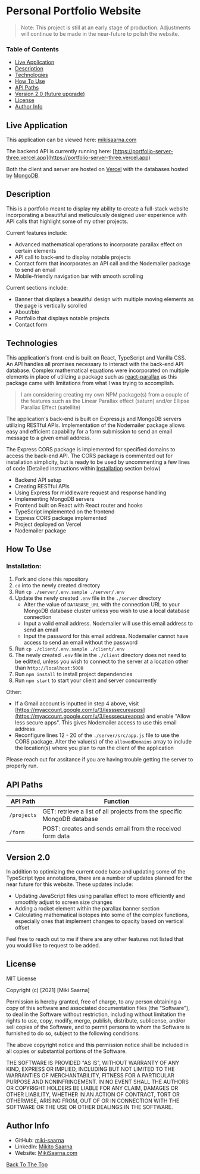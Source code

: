 # Personal Portfolio Website

> Note: This project is still at an early stage of production. Adjustments will continue to be made in the near-future to polish the website.

### Table of Contents

- [Live Application](#live-application)
- [Description](#description)
- [Technologies](#technologies)
- [How To Use](#how-to-use)
- [API Paths](#api-paths)
- [Version 2.0 (future upgrade)](#version-20)
- [License](#license)
- [Author Info](#author-info)

## Live Application

This application can be viewed here: [mikisaarna.com](http://mikisaarna.com)

The backend API is currently running here: [https://portfolio-server-three.vercel.app](https://portfolio-server-three.vercel.app)

Both the client and server are hosted on [Vercel](https://vercel.com/) with the databases hosted by [MongoDB](https://www.mongodb.com).

## Description

This is a portfolio meant to display my ability to create a full-stack website incorporating a beautiful and meticulously designed user experience with API calls that highlight some of my other projects.

Current features include:

- Advanced mathematical operations to incorporate parallax effect on certain elements
- API call to back-end to display notable projects
- Contact form that incorporates an API call and the Nodemailer package to send an email
- Mobile-friendly navigation bar with smooth scrolling

Current sections include:

- Banner that displays a beautiful design with multiple moving elements as the page is vertically scrolled
- About/bio
- Portfolio that displays notable projects
- Contact form

## Technologies

This application's front-end is built on React, TypeScript and Vanilla CSS. An API handles all promises necessary to interact with the back-end API database. Complex mathematical equations were incorporated on multiple elements in place of utilizing a package such as [react-parallax](https://www.npmjs.com/package/react-parallax) as this package came with limitations from what I was trying to accomplish.

> I am considering creating my own NPM package(s) from a couple of the features such as the Linear Parallax effect (saturn) and/or Ellipse Parallax Effect (satellite)

The application's back-end is built on Express.js and MongoDB servers utilizing RESTful APIs. Implementation of the Nodemailer package allows easy and efficient capability for a form submission to send an email message to a given email address.

The Express CORS package is implemented for specified domains to access the back-end API. The CORS package is commented out for installation simplicity, but is ready to be used by uncommenting a few lines of code (Detailed instructions within [Installation](#installation) section below)

- Backend API setup
- Creating RESTful APIs
- Using Express for middleware request and response handling
- Implementing MongoDB servers
- Frontend built on React with React router and hooks
- TypeScript implemented on the frontend
- Express CORS package implemented
- Project deployed on Vercel
- Nodemailer package 

## How To Use

### Installation:

1. Fork and clone this repository
2. `cd` into the newly created directory
3. Run `cp ./server/.env.sample ./server/.env`
4. Update the newly created `.env` file in the `./server` directory
    - Alter the value of `DATABASE_URL` with the connection URL to your MongoDB database cluster unless you wish to use a local database connection
    - Input a valid email address. Nodemailer will use this email address to send an email
    - Input the password for this email address. Nodemailer cannot have access to send an email without the password
5. Run `cp ./client/.env.sample ./client/.env`
6. The newly created `.env` file in the `./client` directory does not need to be editted, unless you wish to connect to the server at a location other than `http://localhost:5000`
8. Run `npm install` to install project dependencies
9. Run `npm start` to start your client and server concurrently

Other:

- If a Gmail account is inputted in step 4 above, visit [https://myaccount.google.com/u/3/lesssecureapps](https://myaccount.google.com/u/3/lesssecureapps) and enable "Allow less secure apps". This gives Nodemailer access to use this email address
- Reconfigure lines 12 - 20 of the `./server/src/app.js` file to use the CORS package. Alter the value(s) of the `allowedDomains` array to include the location(s) where you plan to run the client of the application

Please reach out for assitance if you are having trouble getting the server to properly run.

## API Paths

| API Path | Function |
| -------- | -------- |
| `/projects` | GET: retrieve a list of all projects from the specific MongoDB database |
| `/form` | POST: creates and sends email from the received form data |

## Version 2.0

In addition to optimizing the current code base and updating some of the TypeScript type annotations, there are a number of updates planned for the near future for this website. These updates include:

- Updating JavaScript files using parallax effect to more efficiently and smoothly adjust to screen size changes
- Adding a rocket element within the parallax banner section
- Calculating mathematical isotopes into some of the complex functions, especially ones that implement changes to opacity based on vertical offset

Feel free to reach out to me if there are any other features not listed that you would like to request to be added.

## License

MIT License

Copyright (c) [2021] [Miki Saarna]

Permission is hereby granted, free of charge, to any person obtaining a copy
of this software and associated documentation files (the "Software"), to deal
in the Software without restriction, including without limitation the rights
to use, copy, modify, merge, publish, distribute, sublicense, and/or sell
copies of the Software, and to permit persons to whom the Software is
furnished to do so, subject to the following conditions:

The above copyright notice and this permission notice shall be included in all
copies or substantial portions of the Software.

THE SOFTWARE IS PROVIDED "AS IS", WITHOUT WARRANTY OF ANY KIND, EXPRESS OR
IMPLIED, INCLUDING BUT NOT LIMITED TO THE WARRANTIES OF MERCHANTABILITY,
FITNESS FOR A PARTICULAR PURPOSE AND NONINFRINGEMENT. IN NO EVENT SHALL THE
AUTHORS OR COPYRIGHT HOLDERS BE LIABLE FOR ANY CLAIM, DAMAGES OR OTHER
LIABILITY, WHETHER IN AN ACTION OF CONTRACT, TORT OR OTHERWISE, ARISING FROM,
OUT OF OR IN CONNECTION WITH THE SOFTWARE OR THE USE OR OTHER DEALINGS IN THE
SOFTWARE.

## Author Info

- GitHub: [miki-saarna](https://github.com/miki-saarna)
- LinkedIn: [Mikito Saarna](https://www.linkedin.com/in/mikito-saarna/)
- Website: [MikiSaarna.com](https://MikiSaarna.com)

[Back To The Top](#personal-portfolio-website)
